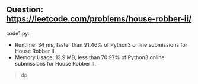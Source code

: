 ## Question: https://leetcode.com/problems/house-robber-ii/

code1.py:
* Runtime: 34 ms, faster than 91.46% of Python3 online submissions for House Robber II.
* Memory Usage: 13.9 MB, less than 70.97% of Python3 online submissions for House Robber II.
> dp